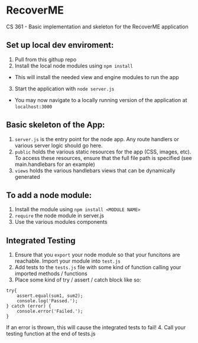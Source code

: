 # RecoverME
CS 361 - Basic implementation and skeleton for the RecoverME application

## Set up local dev enviroment:
1. Pull from this githup repo
2. Install the local node modules using `npm install`
- This will install the needed view and engine modules to run the app
3. Start the application with `node server.js`
- You may now navigate to a locally running version of the application at `localhost:3000`


## Basic skeleton of the App:

1. `server.js` is the entry point for the node app. Any route handlers or various server logic should go here.
2. `public` holds the various static resources for the app (CSS, images, etc). To access these resources, ensure that the full file path is specified (see main.handlebars for an example)
3. `views` holds the various handlebars views that can be dynamically generated


## To add a node module:
1. Install the module using `npm install <MODULE NAME>`
2. `require` the node module in server.js
3. Use the various modules components

## Integrated Testing 
1. Ensure that you `export` your node module so that your funcitons are reachable. Import your module into `test.js`
2. Add tests to the `tests.js` file with some kind of function calling your imported methods / functions
3. Place some kind of try / assert / catch block like so:
```
try{
    assert.equal(sum1, sum2);
    console.log('Passed.');
} catch (error) {
    console.error('Failed.');
}
```
If an error is thrown, this will cause the integrated tests to fail!
4. Call your testing function at the end of tests.js